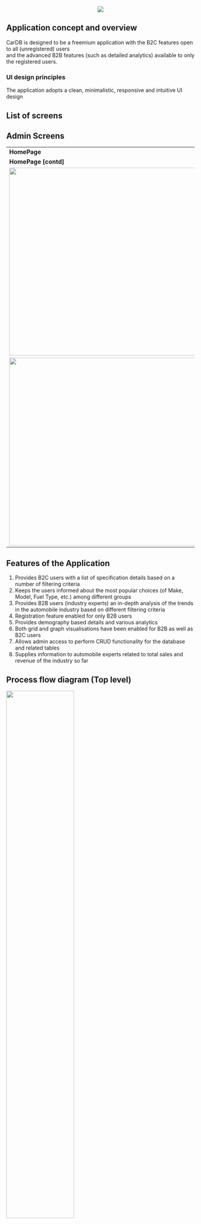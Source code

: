 
<center><img src="https://user-images.githubusercontent.com/84401192/170089076-b381f98a-9997-48be-8465-c447328c30ad.png"></center>

## Application concept and overview
CarDB is designed to be a freemium application with the B2C features open to all (unregistered) users <br>
and the advanced B2B features (such as detailed analytics) available to only the registered users.
### UI design principles 
The application adopts a clean, minimalistic, responsive and intuitive UI design

## List of screens

## Admin Screens
<table>
  <tr>
    <td><b> HomePage </b></td>
  </tr>
  <tr>
     <td><b> HomePage [contd] </b></td>
  </tr>
  <tr>
    <td><img src = "https://user-images.githubusercontent.com/84401192/170094769-9cd03c06-c437-4886-8574-8add2538384a.png" width = 500></td>
  </tr>
  <tr>
     <td><img src = "https://user-images.githubusercontent.com/84401192/170095933-cc1e04e2-ecfa-4e43-9f4e-3d950ee821fe.png" width = 500></td>
  </tr>
 </table>

## Features of the Application
1. Provides B2C users with a list of specification details based on a number of filtering criteria
2. Keeps the users informed about the most popular choices (of Make, Model, Fuel Type, etc.) among different groups
3. Provides B2B users (industry experts) an in-depth analysis of the trends in the automobile industry based on different filtering criteria
4. Registration feature enabled for only B2B users
5. Provides demography based details and various analytics
6. Both grid and graph visualisations have been enabled for B2B as well as B2C users
7. Allows admin access to perform CRUD functionality for the database and related tables
8. Supplies information to automobile experts related to total sales and revenue of the industry so far

## Process flow diagram (Top level)
<img src="https://user-images.githubusercontent.com/84401192/170506552-dab7cab9-f826-4fd5-8313-89105d85df3e.png" width=60% height=60%>

## Database schema
<img src="https://user-images.githubusercontent.com/84401192/170514081-77e681a7-aff3-4b67-a110-59740475e20a.png" width=80% height=80%>


## Future Scope [Feature to be added - Benefit]
1. Provide a separate detailed popup page for each car specifications along with individual car images
2. Include a user reviews section
3. QnA section and discussion forum for increasing user engagement and time spent on the website
4. Comparison section for 2 or multiple cars
5. Showing different financing options for customers (like EMIs)
6. Include a predictive analysis feature that allows industry experts understand future market trends
7. Provide analysis results to users in textual format
8. Having transactional level data will help provide better and diverse analysis results to users
9. Allow uploading of csv file for adding data through admin screens of the database will save data entry works for huger datasets


## Tech Stack
<a href="https://www.w3.org/TR/html5/" title="HTML5"><img src="https://github.com/get-icon/geticon/raw/master/icons/html-5.svg" alt="HTML5" width="40px" height="40px"></a>
<a href="https://www.w3.org/TR/CSS/" title="CSS3"><img src="https://github.com/get-icon/geticon/raw/master/icons/css-3.svg" alt="CSS3" width="40px" height="40px"></a>
&nbsp;
<a href="https://www.php.net/" title="PHP"><img src="https://www.php.net/images/logos/php-logo.svg" alt="PHP" width="40px" height="40px"></a>
<a href="https://www.w3.org/TR/JS/" title="Javascript"><img src="https://github.com/get-icon/geticon/raw/master/icons/javascript.svg" alt="CSS3" width="40px" height="40px"></a>&nbsp;
<a href="https://www.w3.org/TR/MySQL/" title="MySQL"><img src="https://github.com/get-icon/geticon/raw/master/icons/mysql.svg" alt="CSS3" width="40px" height="40px"></a>&nbsp;<a href="https://www.w3.org/TR/Bootstrap/" title="Bootstap"><img src="https://github.com/get-icon/geticon/raw/master/icons/bootstrap.svg" alt="CSS3" width="40px" height="40px"></a>

## Requirements
<ul>
  <li>
  <h4>Software</h4>
    <ul>
       <li>Xampp version 3.3.0 or higher</li>
       <li>Php version 7.4.22 or higher</li>
       <li>MySQL version  or higher</li>
      </ul>
  </li>
  <li>
  <h4>Hardware</h4> 
  <ul>
       <li>4 GB RAM or higher</li>
       <li>An open and analytical mind!</li>
   </ul>
  </li>
</ul>
  
## Instructions for setup
1. Clone this repository using ``` git clone https://github.com/alisha-kamat/Microsoft-Engage-2022 ```
2. Move the ``` Microsoft-Engage-2022 ``` folder to ```C:\xampp\htdocs  ```
3. Run the ``` C:\xampp\htdocs\Microsoft-Engage-2022\admin\setup-db.php ``` file to setup the database on your local machine
4. The website is now running on http://localhost/Microsoft-Engage-2022/homepage

## Troubleshooting tips
 1. If the URL is not working, locate the ``` .htaccess ``` file and move it into the right directory
 2. In case the website is loading but the tables and graphs are missing, use phpMyAdmin or MySQL Workbench to check whether the database and tables have been created and populate it with the appropriate data

## Links
<ul>
  <li><a href="">Demo Video</a></li>
  <li><a href="https://www.onnicles.com/app/cdb/homepage"</a>Deployed Website</li>
  <li><a href="">Design Document</a></li>
  <li><a href="https://www.canva.com/design/DAFBt41cctQ/wSOAyrJq1g3pfLEuVSNtaA/edit">Sprint Document</a></li>
  <li><a href="https://docs.google.com/document/d/1vc0a9NzqR2KYaYzcdi-upbOAtXeM3JXsPua4x98Oetc/edit?usp=sharing">Project Timeline</a></li>
</ul>


